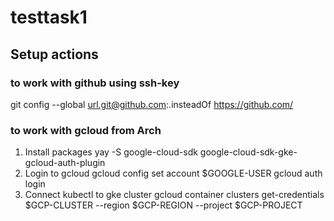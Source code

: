 # testtask1
## Setup actions
### to work with github using ssh-key
git config --global url.git@github.com:.insteadOf https://github.com/
### to work with gcloud from Arch
1. Install packages
yay -S google-cloud-sdk google-cloud-sdk-gke-gcloud-auth-plugin
2. Login to gcloud
gcloud config set account $GOOGLE-USER
gcloud auth login
3. Connect kubectl to gke cluster
gcloud container clusters get-credentials $GCP-CLUSTER --region $GCP-REGION --project $GCP-PROJECT
